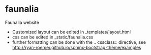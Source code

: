 faunalia
========

Faunalia website

* Customized layout can be edited in _templates/layout.html
* css can be edited in _static/faunalia.css
* further formatting can be done with the .. cssclass:: directive, see http://ryan-roemer.github.io/sphinx-bootstrap-theme/examples
